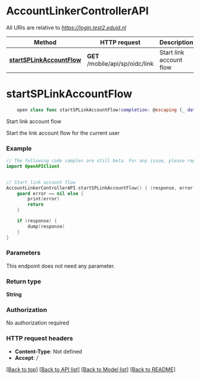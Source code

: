 # AccountLinkerControllerAPI

All URIs are relative to *https://login.test2.eduid.nl*

Method | HTTP request | Description
------------- | ------------- | -------------
[**startSPLinkAccountFlow**](AccountLinkerControllerAPI.md#startsplinkaccountflow) | **GET** /mobile/api/sp/oidc/link | Start link account flow


# **startSPLinkAccountFlow**
```swift
    open class func startSPLinkAccountFlow(completion: @escaping (_ data: String?, _ error: Error?) -> Void)
```

Start link account flow

Start the link account flow for the current user

### Example
```swift
// The following code samples are still beta. For any issue, please report via http://github.com/OpenAPITools/openapi-generator/issues/new
import OpenAPIClient


// Start link account flow
AccountLinkerControllerAPI.startSPLinkAccountFlow() { (response, error) in
    guard error == nil else {
        print(error)
        return
    }

    if (response) {
        dump(response)
    }
}
```

### Parameters
This endpoint does not need any parameter.

### Return type

**String**

### Authorization

No authorization required

### HTTP request headers

 - **Content-Type**: Not defined
 - **Accept**: */*

[[Back to top]](#) [[Back to API list]](../README.md#documentation-for-api-endpoints) [[Back to Model list]](../README.md#documentation-for-models) [[Back to README]](../README.md)

